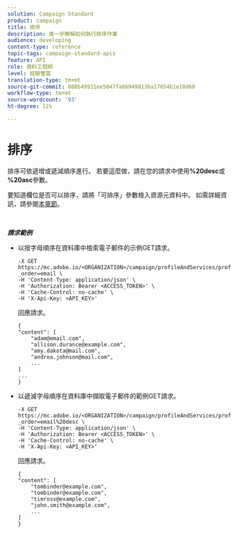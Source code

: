 ```yaml
---
solution: Campaign Standard
product: campaign
title: 排序
description: 進一步瞭解如何執行排序作業
audience: developing
content-type: reference
topic-tags: campaign-standard-apis
feature: API
role: 資料工程師
level: 經驗豐富
translation-type: tm+mt
source-git-commit: 088b49931ee5047fa6b949813ba17654b1e10d60
workflow-type: tm+mt
source-wordcount: '93'
ht-degree: 11%

---
```



# 排序

排序可依遞增或遞減順序進行。 若要這麼做，請在您的請求中使用&#x200B;**%20desc**&#x200B;或&#x200B;**%20asc**&#x200B;參數。

要知道欄位是否可以排序，請將「可排序」參數檢入資源元資料中。 如需詳細資訊，請參閱[本章節](../../api/using/metadata-mechanism.md)。

<br/>

***請求範例***

* 以按字母順序在資料庫中檢索電子郵件的示例GET請求。

   ```
   -X GET https://mc.adobe.io/<ORGANIZATION>/campaign/profileAndServices/profile/email/email?_order=email \
   -H 'Content-Type: application/json' \
   -H 'Authorization: Bearer <ACCESS_TOKEN>' \
   -H 'Cache-Control: no-cache' \
   -H 'X-Api-Key: <API_KEY>'
   ```

   回應請求。

   ```
   {
   "content": [
       "adam@email.com",
       "allison.durance@example.com",
       "amy.dakota@mail.com",
       "andrea.johnson@mail.com",
       ...
   ]
   ...
   }
   ```

* 以遞減字母順序在資料庫中擷取電子郵件的範例GET請求。

   ```
   -X GET https://mc.adobe.io/<ORGANIZATION>/campaign/profileAndServices/profile/email?_order=email%20desc \
   -H 'Content-Type: application/json' \
   -H 'Authorization: Bearer <ACCESS_TOKEN>' \
   -H 'Cache-Control: no-cache' \
   -H 'X-Api-Key: <API_KEY>'
   ```

   回應請求。

   ```
   {
   "content": [
       "tombinder@example.com",
       "tombinder@example.com",
       "timross@example.com",
       "john.smith@example.com",
       ...
   ]
   }
   ```
